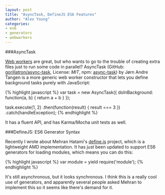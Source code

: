 ```yaml
---
layout: post
title: "AsyncTask, DefineJS ES6 Features"
author: "Alex Young"
categories:
- es6
- generators
- webworkers
---
```


###AsyncTask

[Web workers](https://developer.mozilla.org/en-US/docs/Web/Guide/Performance/Using_web_workers) are great, but who wants to go to the trouble of creating extra files just to run some code in parallel?  AsyncTask (GitHub: [gorillatron/async-task](https://github.com/gorillatron/async-task), License: _MIT_, npm: [async-task](https://www.npmjs.com/package/async-task)) by Jørn Andre Tangen is a more generic web worker constructor that lets you define background tasks purely with JavaScript:

{% highlight javascript %}
var task = new AsyncTask({
  doInBackground: function(a, b) {
    return a + b
  }
});

task.execute(1, 2)
  .then(function(result) {
    result === 3
  })
  .catch(handleException);
{% endhighlight %}

It has a fluent API, and has Karma/Mocha unit tests as well.

###DefineJS: ES6 Generator Syntax

Recently I wrote about Mehran Hatami's [define.js](https://github.com/fixjs/define.js) project, which is a lightweight AMD implementation.  It has just been updated to support ES6 generators for loading modules, which means you can do this:

{% highlight javascript %}
var module = yield require('module');
{% endhighlight %}

It's still asynchronous, but it looks synchronous.  I think this is a really cool use of generators, and apparently several people asked Mehran to implement this so it seems like there's demand for it.

